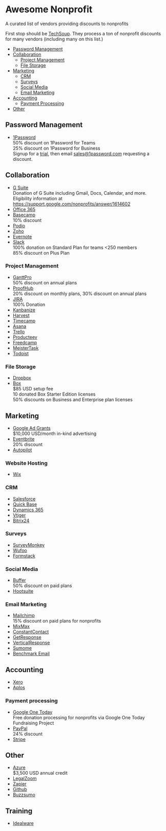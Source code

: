 # Awesome Nonprofit

A curated list of vendors providing discounts to nonprofits

First stop should be [TechSoup](http://www.techsoup.org/).  They process a ton of nonprofit discounts for many vendors (including many on this list.)

+ [Password Management](#password-management)
+ [Collaboration](#collaboration)
  + [Project Management](#project-management)
  + [File Storage](#file-storage)
+ [Marketing](#Marketing)
  + [CRM](#crm)
  + [Surveys](#surveys)
  + [Social Media](#social-media)
  + [Email Marketing](#email-marketing)
+ [Accounting](#accounting)
  + [Payment Processing](#payment-processing)
+ [Other](#other)

## Password Management

* [1Password](https://www.1password.com) \
    50% discount on 1Password for Teams \
    25% discount on 1Password for Business \
    Signup for a [trial](https://start.1password.com/signup), then email [sales@1password.com](mailto:sales@1password.com) requesting a discount.

## Collaboration

* [G Suite](https://www.google.com/nonprofits/products/apps-for-nonprofits.html) \
    Donation of G Suite including Gmail, Docs, Calendar, and more. \
    Eligibility information at https://support.google.com/nonprofits/answer/1614602
* [Office 365](https://www.microsoft.com/en-us/nonprofits/office-365)   
* [Basecamp](https://basecamp.com/discounts) \
    10% discount
* [Podio](https://podio.com/site/sponsorships)
* [Zoho](https://www.zoho.com/checkout/industries/nonprofits.html)
* [Evernote](https://help.evernote.com/hc/en-us/articles/208314258)
* [Slack](https://get.slack.help/hc/en-us/articles/204368833-Slack-for-Nonprofits) \
    100% donation on Standard Plan for teams <250 members \
    85% discount on Plus Plan

### Project Management

* [GanttPro](https://ganttpro.com/software-discounts-for-nonprofits/) \
    50% discount on annual plans
* [ProofHub](https://www.proofhub.com/pricing) \
    20% discount on monthly plans, 30% discount on annual plans
* [JIRA](https://confluence.atlassian.com/display/CONFEVAL/Discounted+Licensing) \
    100% Donation
* [Kanbanize](https://kanbanize.com/faq/)
* [Harvest](https://www.getharvest.com/pricing)
* [Timecamp](https://www.timecamp.com/en/support/)
* [Asana](https://asana.com/pricing)
* [Trello](https://trello.com/b/csN67pGV/nonprofit-management)
* [Producteev](https://www.producteev.com/pricing)
* [Freedcamp](https://blog.freedcamp.com/tag/non-profits/)
* [MeisterTask](https://support.meistertask.com/hc/en-us/articles/206890690-MeisterTask-Discounts)
* [Todoist](https://en.todoist.com/nonprofits)

### File Storage

* [Dropbox](https://www.dropbox.com/help/business/discounts)
* [Box](https://www.box.org/) \
    $85 USD setup fee \
    10 donated Box Starter Edition licenses \
    50% discounts on Business and Enterprise plan licenses

## Marketing

* [Google Ad Grants](https://www.google.com/nonprofits/products/google-ad-grants.html) \
    $10,000 USD/month in-kind advertising
* [Eventbrite](https://www.eventbrite.com/npoinfo/) \
    20% discount
* [Autopilot](https://blog.autopilothq.com/marketing-automation-for-non-profits/)

### Website Hosting

* [Wix](https://www.wix.com/blog/2013/04/non-profit-websites/)

### CRM

* [Salesforce](http://www.salesforce.org/nonprofit/power-of-us/)
* [Quick Base](http://www.quickbase.com/contact-us)
* [Dynamics 365](https://www.microsoft.com/en-us/nonprofits/dynamics-365)
* [Vtiger](https://wiki.vtiger.com/vtiger6/index.php/Discounts)
* [Bitrix24](https://www.bitrix24.com/uses/free-crm-for-nonprofits.php)

### Surveys

* [SurveyMonkey](https://www.surveymonkey.com/pricing/?e=np_faq&ut_source=help_center)
* [Wufoo](https://www.wufoo.com/guides/non-profit-software/)
* [Formstack](https://www.formstack.com/nonprofit-discount)

### Social Media

<!-- * [Youtube Nonprofit Program](https://www.google.com/nonprofits/products/youtube-nonprofit-program.html) -->
* [Buffer](https://www.buffer.com/nonprofits) \
    50% discount on paid plans
* [Hootsuite](https://hootsuite.com/plans)

### Email Marketing

* [Mailchimp](http://kb.mailchimp.com/accounts/billing/about-mailchimp-discounts) \
    15% discount on paid plans for nonprofits
* [MixMax](http://success.mixmax.com/article/27-non-profit-discounts)
* [ConstantContact](https://www.constantcontact.com/pricing)
* [GetResponse](https://www.getresponse.com/pricing/non-profit.html)
* [VerticalResponse](http://www.verticalresponse.com/pricing/non-profit/application)
* [Sumome](https://appsumo.com/new-sumome-pricing/)
* [Benchmark Email](https://www.benchmarkemail.com/pricing-request)

## Accounting

* [Xero](https://www.xero.com/uk/why-xero/your-business/non-profit-accounting/)
* [Aplos](https://www.aplos.com/nonprofit-accounting-oversight)

### Payment processing

* [Google One Today](https://www.google.com/nonprofits/products/google-one-today.html) \
    Free donation processing for nonprofits via Google One Today Fundraising Project
* [PayPal](https://www.paypal.com/us/webapps/mpp/donations) \
    24% discount
* [Stripe](https://support.stripe.com/questions/does-stripe-offer-a-fee-discount-for-non-profit-organizations)


## Other

* [Azure](https://aka.ms/nonprofitgetstarted) \
    $3,500 USD annual credit
* [LegalZoom](https://www.legalzoom.com/non-profits/non-profits-packages.html)
* [Zapier](https://zapier.com/help/discounts/)
* [Github](https://github.com/nonprofit)
* [Buzzsumo](https://buzzsumo.com/nonprofits/)

## Training

* [Idealware](http://www.idealware.org/)
